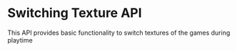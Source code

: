 Switching Texture API
===================

This API provides basic functionality to switch textures of the games during playtime
